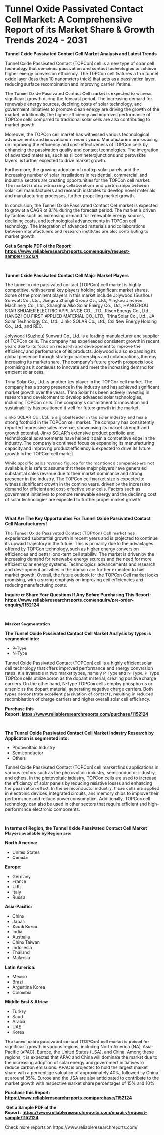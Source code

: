 <p><h1>Tunnel Oxide Passivated Contact Cell Market: A Comprehensive Report of its Market Share & Growth Trends 2024 - 2031</h1></p><p><strong>Tunnel Oxide Passivated Contact Cell Market Analysis and Latest Trends</strong></p>
<p><p>Tunnel Oxide Passivated Contact (TOPCon) cell is a new type of solar cell technology that combines passivation and contact technologies to achieve higher energy conversion efficiency. The TOPCon cell features a thin tunnel oxide layer (less than 10 nanometers thick) that acts as a passivation layer, reducing surface recombination and improving carrier lifetime.</p><p>The Tunnel Oxide Passivated Contact Cell market is expected to witness significant growth during the forecast period. The increasing demand for renewable energy sources, declining costs of solar technology, and government initiatives to promote clean energy are driving the growth of the market. Additionally, the higher efficiency and improved performance of TOPCon cells compared to traditional solar cells are also contributing to market growth.</p><p>Moreover, the TOPCon cell market has witnessed various technological advancements and innovations in recent years. Manufacturers are focusing on improving the efficiency and cost-effectiveness of TOPCon cells by enhancing the passivation quality and contact technologies. The integration of advanced materials, such as silicon heterojunctions and perovskite layers, is further expected to drive market growth.</p><p>Furthermore, the growing adoption of rooftop solar panels and the increasing number of solar installations in residential, commercial, and industrial sectors are creating opportunities for the TOPCon cell market. The market is also witnessing collaborations and partnerships between solar cell manufacturers and research institutes to develop novel materials and manufacturing processes, further propelling market growth.</p><p>In conclusion, the Tunnel Oxide Passivated Contact Cell market is expected to grow at a CAGR of 8.1% during the forecast period. The market is driven by factors such as increasing demand for renewable energy sources, declining costs, and technological advancements in TOPCon cell technology. The integration of advanced materials and collaborations between manufacturers and research institutes are also contributing to market growth.</p></p>
<p><strong>Get a Sample PDF of the Report:&nbsp; <a href="https://www.reliableresearchreports.com/enquiry/request-sample/1152124">https://www.reliableresearchreports.com/enquiry/request-sample/1152124</a></strong></p>
<p>&nbsp;</p>
<p><strong>Tunnel Oxide Passivated Contact Cell Major Market Players</strong></p>
<p><p>The tunnel oxide passivated contact (TOPCon) cell market is highly competitive, with several key players holding significant market shares. Some of the prominent players in this market include Jolywood (Suzhou) Sunwatt Co., Ltd., Jiangsu Zhongli Group Co., Ltd., Yingkou Jinchen Machinery Co., Ltd., Shanghai Aiko Solar Energy Co., Ltd., HANGZHOU STAR SHUAIER ELECTRIC APPLIANCE CO., LTD., Risen Energy Co., Ltd., HANGZHOU FIRST APPLIED MATERIAL CO., LTD., Trina Solar Co., Ltd., JA Solar Technology Co., Ltd., Jinko SOLAR Co., Ltd., Csi New Energy Holding Co., Ltd., and REC.</p><p>Jolywood (Suzhou) Sunwatt Co., Ltd. is a leading manufacturer and supplier of TOPCon cells. The company has experienced consistent growth in recent years due to its focus on research and development to improve the efficiency and performance of its products. Jolywood is also expanding its global presence through strategic partnerships and collaborations, thereby increasing its market share. The company's future growth prospects look promising as it continues to innovate and meet the increasing demand for efficient solar cells.</p><p>Trina Solar Co., Ltd. is another key player in the TOPCon cell market. The company has a strong presence in the industry and has achieved significant market growth over the years. Trina Solar has been actively investing in research and development to develop advanced solar technologies, including TOPCon cells. The company's commitment to innovation and sustainability has positioned it well for future growth in the market.</p><p>Jinko SOLAR Co., Ltd. is a global leader in the solar industry and has a strong foothold in the TOPCon cell market. The company has consistently reported impressive sales revenue, showcasing its market strength and growth potential. Jinko SOLAR's extensive product portfolio and technological advancements have helped it gain a competitive edge in the industry. The company's continued focus on expanding its manufacturing capacity and improving product efficiency is expected to drive its future growth in the TOPCon cell market.</p><p>While specific sales revenue figures for the mentioned companies are not available, it is safe to assume that these major players have generated substantial sales revenue due to their market dominance and strong presence in the industry. The TOPCon cell market size is expected to witness significant growth in the coming years, driven by the increasing demand for efficient and cost-effective solar cells. Factors such as government initiatives to promote renewable energy and the declining cost of solar technologies are expected to further propel market growth.</p></p>
<p>&nbsp;</p>
<p><strong>What Are The Key Opportunities For Tunnel Oxide Passivated Contact Cell Manufacturers?</strong></p>
<p><p>The Tunnel Oxide Passivated Contact (TOPCon) Cell market has experienced substantial growth in recent years and is projected to continue its upward trajectory in the future. This is primarily due to the advantages offered by TOPCon technology, such as higher energy conversion efficiencies and better long-term cell stability. The market is driven by the increasing demand for renewable energy sources and the need for more efficient solar energy systems. Technological advancements and research and development activities in the domain are further expected to fuel market growth. Overall, the future outlook for the TOPCon Cell market looks promising, with a strong emphasis on improving cell efficiencies and reducing manufacturing costs.</p></p>
<p><strong>Inquire or Share Your Questions If Any Before Purchasing This Report: <a href="https://www.reliableresearchreports.com/enquiry/pre-order-enquiry/1152124">https://www.reliableresearchreports.com/enquiry/pre-order-enquiry/1152124</a></strong></p>
<p>&nbsp;</p>
<p><strong>Market Segmentation</strong></p>
<p><strong>The Tunnel Oxide Passivated Contact Cell Market Analysis by types is segmented into:</strong></p>
<p><ul><li>P-Type</li><li>N-Type</li></ul></p>
<p><p>Tunnel Oxide Passivated Contact (TOPCon) cell is a highly efficient solar cell technology that offers improved performance and energy conversion rates. It is available in two market types, namely P-Type and N-Type. P-Type TOPCon cells utilize boron as the dopant material, creating positive charge carriers. On the other hand, N-Type TOPCon cells employ phosphorus or arsenic as the dopant material, generating negative charge carriers. Both types demonstrate excellent passivation of contacts, resulting in reduced recombination of charge carriers and higher overall solar cell efficiency.</p></p>
<p><strong>Purchase this Report:&nbsp;<a href="https://www.reliableresearchreports.com/purchase/1152124">https://www.reliableresearchreports.com/purchase/1152124</a></strong></p>
<p>&nbsp;</p>
<p><strong>The Tunnel Oxide Passivated Contact Cell Market Industry Research by Application is segmented into:</strong></p>
<p><ul><li>Photovoltaic Industry</li><li>Semiconductor</li><li>Others</li></ul></p>
<p><p>Tunnel Oxide Passivated Contact (TOPCon) cell market finds applications in various sectors such as the photovoltaic industry, semiconductor industry, and others. In the photovoltaic industry, TOPCon cells are used to increase the efficiency of solar panels by reducing resistive losses and enhancing the passivation effect. In the semiconductor industry, these cells are applied in electronic devices, integrated circuits, and memory chips to improve their performance and reduce power consumption. Additionally, TOPCon cell technology can also be used in other sectors that require efficient and high-performance electronic components.</p></p>
<p>&nbsp;</p>
<p><strong>In terms of Region, the Tunnel Oxide Passivated Contact Cell Market Players available by Region are:</strong></p>
<p>
    <p> <strong> North America: </strong>
        <ul>
            <li>United States</li>
            <li>Canada</li>
        </ul>
        </p> 
    <p> <strong> Europe: </strong>
        <ul>
            <li>Germany</li>
            <li>France</li>
            <li>U.K.</li>
            <li>Italy</li>
            <li>Russia</li>
        </ul>
        </p> 
    <p> <strong> Asia-Pacific: </strong>
        <ul>
            <li>China</li>
            <li>Japan</li>
            <li>South Korea</li>
            <li>India</li>
            <li>Australia</li>
            <li>China Taiwan</li>
            <li>Indonesia</li>
            <li>Thailand</li>
            <li>Malaysia</li>
        </ul>
        </p> 
    <p> <strong> Latin America: </strong>
        <ul>
            <li>Mexico</li>
            <li>Brazil</li>
            <li>Argentina Korea</li>
            <li>Colombia</li>
        </ul>
        </p> 
    <p> <strong> Middle East & Africa: </strong>
        <ul>
            <li>Turkey</li>
            <li>Saudi</li>
            <li>Arabia</li>
            <li>UAE</li>
            <li>Korea</li>
        </ul>
    </p>
    </p>
<p><p>The tunnel oxide passivated contact (TOPCon) cell market is poised for significant growth in various regions, including North America (NA), Asia-Pacific (APAC), Europe, the United States (USA), and China. Among these regions, it is expected that APAC and China will dominate the market due to the increasing adoption of solar energy and government initiatives to reduce carbon emissions. APAC is projected to hold the largest market share with a percentage valuation of approximately 40%, followed by China at around 35%. Europe and the USA are also anticipated to contribute to the market growth with respective market share percentages of 15% and 10%.</p></p>
<p><strong>Purchase this Report: <a href="https://www.reliableresearchreports.com/purchase/1152124">https://www.reliableresearchreports.com/purchase/1152124</a></strong></p>
<p>&nbsp;<strong>Get a Sample PDF of the Report:&nbsp;&nbsp;<a href="https://www.reliableresearchreports.com/enquiry/request-sample/1152124">https://www.reliableresearchreports.com/enquiry/request-sample/1152124</a></strong></p>
<p><strong></strong></p>
<p>Check more reports on https://www.reliableresearchreports.com/</p>